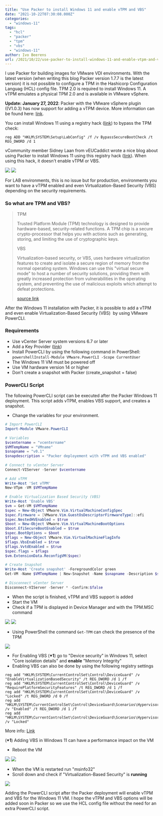 ```yaml
---
title: "Use Packer to install Windows 11 and enable vTPM and VBS"
date: "2021-10-22T07:30:08.000Z"
categories: 
  - "windows-11"
tags: 
  - "hcl"
  - "packer"
  - "tpm"
  - "vbs"
  - "windows-11"
author: Ivo Beerens
url: /2021/10/22/use-packer-to-install-windows-11-and-enable-vtpm-and-vbs/
---
```


I use Packer for building images for VMware VDI environments. With the latest version (when writing this blog Packer version 1.7.7 is the latest version) it is not possible to configure a TPM in the Hashicorp Configuration Languag (HCL) config file. TPM 2.0 is required to install Windows 11. A vTPM emulates a physical TPM 2.0 and is available in VMware vSphere.

**Update: January 27, 2022**: Packer with the VMware vSphere plugin ((V1.0.3) has now support for adding a vTPM device. More information can be found here: [link](https://www.ivobeerens.nl/2022/01/27/packer-has-now-virtual-tpm-vtpm-device-support/).

You can install Windows 11 using a registry hack ([link](https://www.ivobeerens.nl/2021/10/06/install-windows-11-as-vm-in-VMware-vSphere-workstation-without-tpm-2-0/)) to bypass the TPM check:

```
reg ADD "HKLM\SYSTEM\Setup\LabConfig" /f /v BypassSecureBootCheck /t REG_DWORD /d 1
```
vCommunity member Sidney Laan from vEUCaddict wrote a nice blog about using Packer to install Windows 11 using this registry hack ([link](https://veucaddict.com/blog/differences-in-creating-windows-10-and-windows-11-images-on-VMware-vSphere-with-packer/)). When using this hack, it doesn't enable vTPM or VBS.

[![](images/TPMnotenabled-300x226.jpg)](images/TPMnotenabled.jpg) [![](images/VBSnotenabled-300x165.jpg)](https://www.ivobeerens.nl/wp-content/uploads/2021/10/VBSnotenabled.jpg)

For LAB environments, this is no issue but for production, environments you want to have a vTPM enabled and even Virtualization-Based Security (VBS) depending on the security requirements.

### **So what are TPM and VBS**?

> TPM
> 
> Trusted Platform Module (TPM) technology is designed to provide hardware-based, security-related functions. A TPM chip is a secure crypto-processor that helps you with actions such as generating, storing, and limiting the use of cryptographic keys.
> 
> VBS
> 
> Virtualization-based security, or VBS, uses hardware virtualization features to create and isolate a secure region of memory from the normal operating system. Windows can use this "virtual secure mode" to host a number of security solutions, providing them with greatly increased protection from vulnerabilities in the operating system, and preventing the use of malicious exploits which attempt to defeat protections.
> 
> [source link](https://docs.microsoft.com/en-us/windows-hardware/design/device-experiences/oem-vbs)

After the Windows 11 installation with Packer, it is possible to add a vTPM and even enable Virtualization-Based Security (VBS)  by using VMware PowerCLI.

### **Requirements**

- Use vCenter Server system versions 6.7 or later
- Add a Key Provider ([link](https://www.ivobeerens.nl/2021/10/07/install-windows-11-on-VMware-vSphere-with-a-virtual-tpm/))
- Install PowerCLI by using the following command in PowerShell:
    ```powershellInstall-Module VMware.PowerCLI -Scope CurrentUser```
- The Windows 11 VM must be powered off
- Use VM hardware version 14 or higher
- Don't create a snapshot with Packer (create\_snapshot = false)

### **PowerCLI Script**

The following PowerCLI script can be executed after the Packer Windows 11 deployment. This script adds vTPM, enables VBS support, and creates a snapshot.

- Change the variables for your environment.

```powershell
# Import PowerCLI 
Import-Module VMware.PowerCLI
 
# Variables
$vcentername = "vcentername"
$VMTempName = "VMname"
$snapname = "v0.1"
$snapdescription = "Packer deployement with vTPM and VBS enabled"
 
# Connect to vCenter Server
Connect-VIServer -Server $vcentername
 
# Add vTPM
Write-Host 'Set vTPM'
New-VTpm -VM $VMTempName
 
# Enable Virtualization Based Security (VBS)
Write-Host 'Enable VBS'
$vm = Get-VM $VMTempName
$spec = New-Object VMware.Vim.VirtualMachineConfigSpec
$spec.Firmware = [VMware.Vim.GuestOsDescriptorFirmwareType]::efi
$spec.NestedHVEnabled = $true
$boot = New-Object VMware.Vim.VirtualMachineBootOptions
$boot.EfiSecureBootEnabled = $true
$spec.BootOptions = $boot
$flags = New-Object VMware.Vim.VirtualMachineFlagInfo
$flags.VbsEnabled = $true
$flags.VvtdEnabled = $true
$spec.flags = $flags
$vm.ExtensionData.ReconfigVM($spec)
 
# Create Snapshot
Write-Host 'Create snapshot' -ForegroundColor green
Get-VM -Name $VMTempName | New-Snapshot -Name $snapname -Description $snapdescription
     
# Disconnect vCenter Server
Disconnect-VIServer -Server * -Confirm:$false
```

- When the script is finished, vTPM and VBS support is added
- Start the VM
- Check if a TPM is displayed in Device Manager and with the TPM.MSC command

[![](images/TPMDeviceManager-300x225.jpg)](images/TPMDeviceManager.jpg) [![](images/vTPMEnabled-300x219.jpg)](https://www.ivobeerens.nl/wp-content/uploads/2021/10/vTPMEnabled.jpg)

- Using PowerShell the command `Get-TPM` can check the presence of the TPM

[![](images/Get-TPM-300x157.jpg)](images/Get-TPM.jpg)

- For Enabling VBS (**\*1**) go to "Device security" in Windows 11, select "Core isolation details" and **enable** "Memory Integrity"
- Enabling VBS can also be done by using the following registry settings

```
reg add "HKLM\SYSTEM\CurrentControlSet\Control\DeviceGuard" /v "EnableVirtualizationBasedSecurity" /t REG_DWORD /d 1 /f
reg add "HKLM\SYSTEM\CurrentControlSet\Control\DeviceGuard" /v "RequirePlatformSecurityFeatures" /t REG_DWORD /d 1 /f
reg add "HKLM\SYSTEM\CurrentControlSet\Control\DeviceGuard" /v "Locked" /t REG_DWORD /d 0 /f
reg add "HKLM\SYSTEM\CurrentControlSet\Control\DeviceGuard\Scenarios\HypervisorEnforcedCodeIntegrity" /v "Enabled" /t REG_DWORD /d 1 /f
reg add "HKLM\SYSTEM\CurrentControlSet\Control\DeviceGuard\Scenarios\HypervisorEnforcedCodeIntegrity" /v "Locked"
```

More info: [Link](https://docs.microsoft.com/en-us/windows/security/threat-protection/device-guard/enable-virtualization-based-protection-of-code-integrity)

(**\*1**) Adding VBS in Windows 11 can have a performance impact on the VM

- Reboot the VM

[![](images/0VBS-300x234.jpg)](images/0VBS.jpg) [![](images/VBS-1-300x169.jpg)](https://www.ivobeerens.nl/wp-content/uploads/2021/10/VBS-1.jpg)

- When the VM is restarted run "msinfo32"
- Scroll down and check if "Virtualization-Based Security" is **running**

[![](images/0MSinfo32-300x169.jpg)](images/0MSinfo32.jpg)

Adding the PowerCLI script after the Packer deployment will enable vTPM and VBS for the Windows 11 VM. I hope the vTPM and VBS options will be added soon in Packer so we use the HCL config file without the need for an extra PowerCLI script.